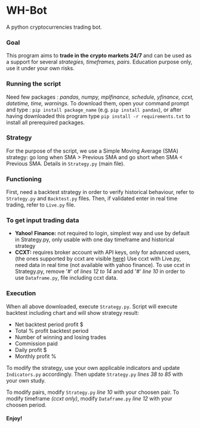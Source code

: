 # WH-Bot
A python cryptocurrencies trading bot.

### Goal
This program aims to **trade in the crypto markets 24/7** and can be used as a support for several *strategies, timeframes, pairs*. 
Education purpose only, use it under your own risks.

### Running the script
Need few packages : *pandas, numpy, mplfinance, schedule, yfinance, ccxt, datetime, time, warnings.*
To download them, open your command prompt and type : ```pip install package_name``` (e.g. ```pip install pandas```),
or after having downloaded this program type ```pip install -r requirements.txt``` to install all prerequired packages. 

### Strategy
For the purpose of the script, we use a Simple Moving Average (SMA) strategy: 
go long when SMA > Previous SMA and go short when SMA < Previous SMA.
Details in ```Strategy.py``` (main file).

### Functioning
First, need a backtest strategy in order to verify historical behaviour, 
refer to ```Strategy.py``` and ```Backtest.py``` files. 
Then, if validated enter in real time trading, refer to ```Live.py``` file.

### To get input trading data
- **Yahoo! Finance:** not required to login, simplest way and use by default in Strategy.py,
	only usable with one day timeframe and historical strategy
- **CCXT:** requires broker account with API keys, only for advanced users,
	(the ones supported by ccxt are visible [here](https://github.com/ccxt/ccxt#supported-cryptocurrency-exchange-markets))
	Use ccxt with Live.py, need data in real time (not available with yahoo finance).
	To use ccxt in Strategy.py, remove '#' of *lines 12 to 14* and add '#' *line 10*
	in order to use ```Dataframe.py```, file including ccxt data.

### Execution
When all above downloaded, execute ```Strategy.py```.
Script will execute backtest including chart and will show strategy result:
- Net backtest period profit $
- Total % profit backtest period
- Number of winning and losing trades
- Commission paid
- Daily profit $
- Monthly profit %

To modify the strategy, use your own applicable indicators and update ```Indicators.py``` accordingly.
Then update ```Strategy.py``` *lines 38 to 85* with your own study.

To modify pairs, modify ```Strategy.py``` *line 10* with your choosen pair.
To modify timeframe *(ccxt only)*, modify ```Dataframe.py``` *line 12* with your choosen period.

#### Enjoy!
